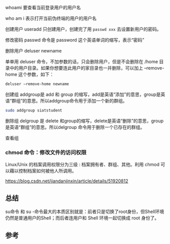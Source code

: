 whoami
要查看当前登录用户的用户名

who am i
表示打开当前伪终端的用户的用户名

创建用户
useradd 只创建用户，创建完了用 `passwd xxx` 去设置新用户的密码。

修改密码
passwd 命令是 password 这个英语单词的缩写，表示“密码”

删除用户
deluser newname

单单用 deluser 命令，不加参数的话，只会删除用户，但是不会删除在 /home 目录中的用户目录。如果你想要连此用户的家目录也一并删除，可以加上 –remove-home 这个参数，如下：

```sh
deluser –remove-home newname
```

创建组
addgroup是 add 和 group 的缩写，add是英语“添加”的意思，group是英语“群组”的意思。所以addgroup命令用于添加一个新的群组。

```sh
sudo addgroup siatstudent
```

删除组
delgroup 是 delete 和group的缩写，delete是英语“删除”的意思，group是英语“群组”的意思。所以delgroup 命令用于删除一个已存在的群组。

查看组

### chmod 命令：修改文件的访问权限

Linux/Unix 的档案调用权限分为三级 : 档案拥有者、群组、其他。利用 chmod 可以藉以控制档案如何被他人所调用。

https://blog.csdn.net/jiandanjinxin/article/details/51920812

## 总结

su命令 和 su -命令最大的本质区别就是：前者只是切换了root身份，但Shell环境仍然是普通用户的Shell；而后者连用户和 Shell 环境一起切换成 root 身份了。

## 参考
